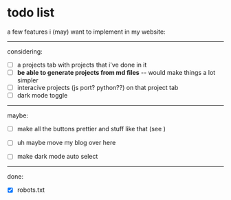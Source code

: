 # todo list

a few features i (may) want to implement in my website:

---

considering:
- [ ] a projects tab with projects that i've done in it    
- [ ] **be able to generate projects from md files** -- would make things a lot simpler    
- [ ] interacive projects (js port? python??) on that project tab   
- [ ] dark mode toggle

---

maybe:
- [ ] make all the buttons prettier and stuff like that (see <link rel="icon" type="image/png" href="/favicon.png"/>)   
- [ ] uh maybe move my blog over here   
- [ ] make dark mode auto select


---

done:
- [x] robots.txt   
